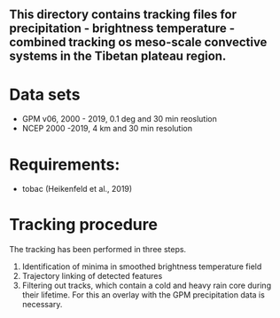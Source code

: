 ## This directory contains tracking files for precipitation - brightness temperature - combined tracking os meso-scale convective systems in the Tibetan plateau region.



# Data sets

- GPM v06, 2000 - 2019, 0.1 deg and 30 min reoslution 
- NCEP 2000 -2019, 4 km and 30 min resolution 

# Requirements:

- tobac (Heikenfeld et al., 2019)


# Tracking procedure

The tracking has been performed in three steps.

1. Identification of minima in smoothed brightness temperature field
2. Trajectory linking of detected features
3. Filtering out tracks, which contain a cold and heavy rain core during their lifetime. For this an overlay with the GPM precipitation data is necessary.  